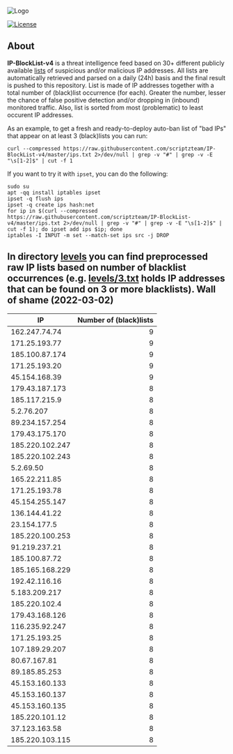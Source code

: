 ![Logo](https://i.imgur.com/PyKLAe7.png)

[![License](https://img.shields.io/badge/license-The_Unlicense-red.svg)](https://unlicense.org/)

About
----

**IP-BlockList-v4** is a threat intelligence feed based on 30+ different publicly available [lists](https://github.com/stamparm/maltrail) of suspicious and/or malicious IP addresses. All lists are automatically retrieved and parsed on a daily (24h) basis and the final result is pushed to this repository. List is made of IP addresses together with a total number of (black)list occurrence (for each). Greater the number, lesser the chance of false positive detection and/or dropping in (inbound) monitored traffic. Also, list is sorted from most (problematic) to least occurent IP addresses.

As an example, to get a fresh and ready-to-deploy auto-ban list of "bad IPs" that appear on at least 3 (black)lists you can run:

```
curl --compressed https://raw.githubusercontent.com/scriptzteam/IP-BlockList-v4/master/ips.txt 2>/dev/null | grep -v "#" | grep -v -E "\s[1-2]$" | cut -f 1
```

If you want to try it with `ipset`, you can do the following:

```
sudo su
apt -qq install iptables ipset
ipset -q flush ips
ipset -q create ips hash:net
for ip in $(curl --compressed https://raw.githubusercontent.com/scriptzteam/IP-BlockList-v4/master/ips.txt 2>/dev/null | grep -v "#" | grep -v -E "\s[1-2]$" | cut -f 1); do ipset add ips $ip; done
iptables -I INPUT -m set --match-set ips src -j DROP
```

In directory [levels](levels) you can find preprocessed raw IP lists based on number of blacklist occurrences (e.g. [levels/3.txt](levels/3.txt) holds IP addresses that can be found on 3 or more blacklists).
Wall of shame (2022-03-02)
----

|IP|Number of (black)lists|
|---|--:|
162.247.74.74|9
171.25.193.77|9
185.100.87.174|9
171.25.193.20|9
45.154.168.39|9
179.43.187.173|8
185.117.215.9|8
5.2.76.207|8
89.234.157.254|8
179.43.175.170|8
185.220.102.247|8
185.220.102.243|8
5.2.69.50|8
165.22.211.85|8
171.25.193.78|8
45.154.255.147|8
136.144.41.22|8
23.154.177.5|8
185.220.100.253|8
91.219.237.21|8
185.100.87.72|8
185.165.168.229|8
192.42.116.16|8
5.183.209.217|8
185.220.102.4|8
179.43.168.126|8
116.235.92.247|8
171.25.193.25|8
107.189.29.207|8
80.67.167.81|8
89.185.85.253|8
45.153.160.133|8
45.153.160.137|8
45.153.160.135|8
185.220.101.12|8
37.123.163.58|8
185.220.103.115|8
